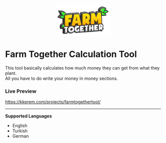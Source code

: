 <p align="center"><img src="images/logo_trans.png" width="180"></p>

  
# Farm Together Calculation Tool
This tool basically calculates how much money they can get from what they plant.<br>
All you have to do write your money in money sections.

### Live Preview
https://kkerem.com/projects/farmtogethertool/

<hr>

**Supported Languages**
* English
* Turkish
* German
